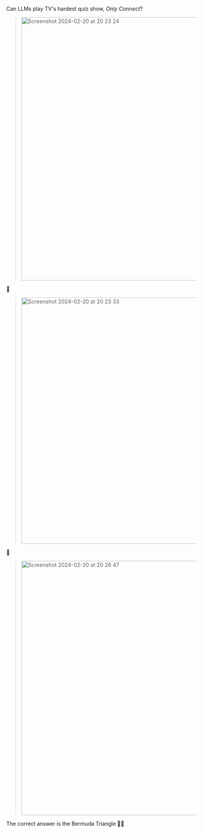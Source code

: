 Can LLMs play TV's hardest quiz show, *Only Connect*?

> <img width="697" alt="Screenshot 2024-02-20 at 20 23 24" src="https://github.com/penelopeysm/what-comes-fourth/assets/122629585/e9912290-fc30-48c4-b3ac-5954534c2d31">

🎉

> <img width="652" alt="Screenshot 2024-02-20 at 20 23 33" src="https://github.com/penelopeysm/what-comes-fourth/assets/122629585/9b568243-7d47-4bbc-bfcb-117b227993f1">

🥳

> <img width="673" alt="Screenshot 2024-02-20 at 20 26 47" src="https://github.com/penelopeysm/what-comes-fourth/assets/122629585/e3cee075-51b8-4d3f-8df4-58695c8d9b7d">

The correct answer is the Bermuda Triangle 🤦‍♀️
